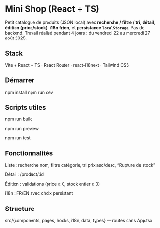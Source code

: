 # Mini Shop (React + TS)

Petit catalogue de produits (JSON local) avec **recherche / filtre / tri**, **détail**, **édition (price/stock)**, **i18n fr/en**, et **persistance `localStorage`**. Pas de backend.
Travail réalisé pendant 4 jours : du vendredi 22 au mercredi 27 août 2025.

## Stack
Vite + React + TS · React Router · react-i18next · Tailwind CSS

## Démarrer

npm install
npm run dev

## Scripts utiles

npm run build

npm run preview

npm run test

## Fonctionnalités

Liste : recherche nom, filtre catégorie, tri prix asc/desc, “Rupture de stock”

Détail : /product/:id

Édition : validations (price ≥ 0, stock entier ≥ 0)

i18n : FR/EN avec choix persistant

## Structure 

src/{components, pages, hooks, i18n, data, types} — routes dans App.tsx

